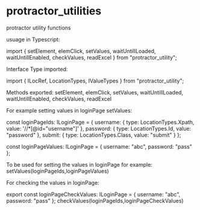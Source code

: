 # protractor_utilities
protractor utility functions

usuage in Typescript:

import {
  setElement,
  elemClick,
  setValues,
  waitUntillLoaded,
  waitUntillEnabled,
  checkValues,
  readExcel
} from "protractor_utility";

Interface Type imported:

import { ILocRef, LocationTypes, IValueTypes } from "protractor_utility";

Methods exported:
 setElement,
 elemClick,
 setValues,
 waitUntillLoaded,
 waitUntillEnabled,
 checkValues,
 readExcel

For example setting values in loginPage 
setValues:

const loginPageIds: ILoginPage<ILocRef> = {
   username: { type: LocationTypes.Xpath, value: '//*[@id="username"]' },
   password: { type: LocationTypes.Id, value: "password" },
   submit: { type: LocationTypes.Class, value: "submit" }
 };

 const loginPageValues: ILoginPage<string> = {
   username: "abc",
   password: "pass"
 };


To be used for setting the values in loginPage for example:
setValues(loginPageIds,loginPageValues)


For checking the values in loginPage:

 export const loginPageCheckValues: ILoginPage<string> = {
   username: "abc",
   password: "pass"
 };
checkValues(loginPageIds,loginPageCheckValues)

